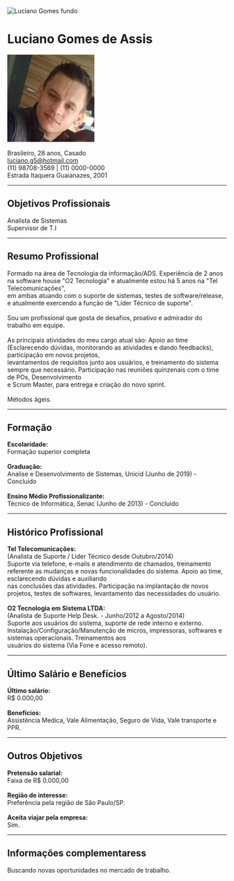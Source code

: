 <!DOCTYPE html>
<html lang="pt-br">
    <head>
        <meta charset="utf-8">
                <title>CV - Luciano Gomes</title> 
    </head>
     <body> 
        <img src="Fotos/Foto3.jpg" alt="Luciano Gomes fundo" width="1500" height="70">
        <h1>Luciano Gomes de Assis</h1>
        <p><img src="Fotos/Foto1.jpg" width="200" height="200" alt="Fotinha do Cabeçudinho "></p>
        <p>Brasileiro, 28 anos, Casado<br>
        <a href="https://www.linkedin.com/in/luciano-gomes-b301106a//">luciano.g5@hotmail.com</a><br>
        (11) 98708-3569 | (11) 0000-0000<br>
        Estrada Itaquera Guaianazes, 2001
        </p> 
        <hr> 
        <h2>Objetivos Profissionais</h2>
        <p>Analista de Sistemas <br> Supervisor de T.I</p>
        <hr>
        <h2>Resumo Profissional</h2>  
        <p>Formado na área de Tecnologia da informação/ADS.
            Experiência de 2 anos na software house "O2 Tecnologia" e atualmente estou há 5 anos na "Tel Telecomunicações", <br> em
            ambas atuando com o suporte de sistemas, testes de software/release, e atualmente exercendo a função de "Líder Técnico
            de suporte".<br><br>
            Sou um profissional que gosta de desafios, proativo e admirador do trabalho em equipe. <br><br>
            As principais atividades do meu cargo atual são: Apoio ao time (Esclarecendo dúvidas, monitorando as atividades e dando
            feedbacks), participação em novos projetos, <br> levantamentos de requisitos junto aos usuários, e treinamento do sistema
            sempre que necessário. Participação nas reuniões quinzenais com o time de POs, Desenvolvimento <br>e Scrum Master, para entrega e criação do
            novo sprint. <br><br>
            Métodos ágeis.
        </p><hr>
        <h2>Formação</h2>
        <p>
            <strong>Escolaridade:</strong> <br> Formação superior completa <br><br>
            <strong>Graduação:</strong> <br> Analise e Desenvolvimento de Sistemas, Unicid (Junho de 2019) - Concluído <br><br>
            <strong>Ensino Médio Profissionalizante:</strong> <br> Técnico de Informática, Senac (Junho de 2013) - Concluído <br>
        </p><hr>
        <h2>Histórico Profissional</h2>
        <p> <b>Tel Telecomunicações:</b><br>
                    (Analista de Suporte / Lider Técnico desde Outubro/2014) <br>
                    Suporte via telefone, e-mails e atendimento de chamados, treinamento referente as mudanças e novas funcionalidades do sistema. Apoio ao time, esclarecendo dúvidas e auxiliando <br> 
                    nas conclusões das atividades. Participação na implantação de novos projetos, testes de softwares, 
                    levantamento das necessidades do usuário. <br><br>
            <strong>O2 Tecnologia em Sistema LTDA:</strong><br>
                    (Analista de Suporte Help Desk. - Junho/2012 a Agosto/2014) <br>
                    Suporte aos usuários do sistema, suporte de rede interno e externo. Instalação/Configuração/Manutenção de micros, impressoras, softwares e sistemas operacionais.
                    Treinamentos aos <br>usuários do sistema (Via Fone e acesso remoto).        
        </p><hr>
        <h2>Último Salário e Benefícios</h2>
        <p>
            <strong>Último salário:</strong><br> R$ 0.000,00 <br><br></li></ol> 
            <strong>Benefícios:</strong><br> Assistência Medica, Vale Alimentação, Seguro de Vida, Vale transporte e PPR. </li></ol>
        </p><hr>
        <h2>Outros Objetivos</h2>
        <p>
            <strong>Pretensão salarial:</strong><br> Faixa de R$ 0.000,00 <br><br></li> 
            <strong>Região de interesse:</strong><br> Preferência pela região de São Paulo/SP. <br><br>
            <strong>Aceita viajar pela empresa:</strong><br> Sim.
        </p><hr>
        <h2>Informações complementaress</h2></h2>
        <p>Buscando novas oportunidades no mercado de trabalho.</p><br>
    </body> 
</html>


